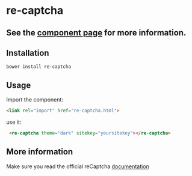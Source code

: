 re-captcha
================

## See the [component page](http://cbalit.github.io/re-captcha) for more information.

## Installation

````
bower install re-captcha
````
## Usage

Import the component:
```html
<link rel="import" href="re-captcha.html">
```

use it:
```html
 <re-captcha theme="dark" sitekey="yoursitekey"></re-captcha>
```

## More information

Make sure you read the official reCaptcha [documentation](https://developers.google.com/recaptcha/docs/start)


